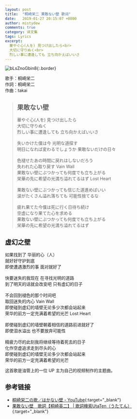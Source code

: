 ```yaml
---
layout: post
title:  "桐崎栄二 果敢ない壁 歌词"
date:   2019-01-27 20:15:07 +0800
author: mistydew
comments: true
category: 译文集
tags: Lyrics
excerpt:
  華やぐ心(人を) 見つけ出したら<br>
  大切に守りぬく<br>
  烈しい事に遭逢しても 立ち向かえばいいさ
---
```

![bLsZnoGbin8](https://i.ytimg.com/vi/bLsZnoGbin8/hqdefault.jpg?sqp=-oaymwEcCNACELwBSFXyq4qpAw4IARUAAIhCGAFwAcABBg==&rs=AOn4CLB0_1rAMZXPZuODGARJlH5e6spk3g){:.border}

歌手：桐崎栄二<br>
作詞：桐崎栄二<br>
作曲：takai

<blockquote class="original">
  <h2>果敢ない壁</h2>
  <p>
    華やぐ心(人を) 見つけ出したら<br>
    大切に守りぬく<br>
    烈しい事に遭逢しても 立ち向かえばいいさ<br>
    <br>
    失いかけた僕は今 光明な道探す<br>
    明日になれば変わるでしょうか 果敢ないだけの日々<br>
    <br>
    色褪せたあの時間に戻れはしないだろう<br>
    失われた心取り戻す Vain Wall<br>
    果敢ない壁にぶつかっても何度でも立ち上がる<br>
    栄華の先に希望の光満ち溢れてるはず Lost Heart<br>
    <br>
    果敢ない壁にぶつかっても信じた道進めばいい<br>
    涙がたくさん溢れ落ちても 可能性捨てるな<br>
    <br>
    疲れ果てた今僕は死に行く日待ち続け<br>
    空虚になり果てた心を求める<br>
    果敢ない壁にぶつかっても何度でも立ち上がる<br>
    栄華の先に希望の光満ち溢れてるはず
  </p>
</blockquote>

<div class="translation">
  <h2>虚幻之壁</h2>
  <p>
    如果找到了 华丽的心（人）<br>
    就好好守护到底<br>
    即使遭遇激烈的事 面对就好了<br>
    <br>
    快要迷失的我现在 在寻找光明的道路<br>
    到了明天的话就会改变吧 只有虚幻的日子<br>
    <br>
    不会回到褪色的那个时间吧<br>
    取回迷失的内心 Vain Wall<br>
    即使碰到虚幻的墙壁无论多少次都会站起来<br>
    荣华的前方一定充满着希望的光芒 Lost Heart<br>
    <br>
    即使碰到虚幻的墙壁朝着相信的道路前进就好了<br>
    即使泪水溢出 也不要放弃可能性<br>
    <br>
    精疲力尽的此刻我将继续等待着死去的日子<br>
    化作空虚追求走到尽头的心<br>
    即使碰到虚幻的墙壁无论多少次都会站起来<br>
    荣华的前方一定充满着希望的光芒
  </p>
</div>

这首歌是油管上的一位 UP 主为自己的视频制作的主题曲。

## 参考链接

* [桐崎栄二の歌／はかない壁 - YouTube](https://youtu.be/bLsZnoGbin8){:target="_blank"}
* [果敢ない壁　歌詞【桐崎英二】 \| 歌詞検索UtaTen（うたてん）](https://utaten.com/lyric/桐崎英二/果敢ない壁){:target="_blank"}
